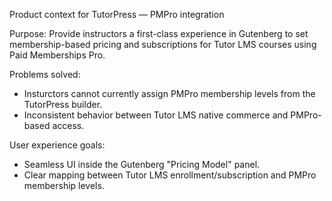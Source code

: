 Product context for TutorPress — PMPro integration

Purpose:
Provide instructors a first-class experience in Gutenberg to set membership-based pricing and subscriptions for Tutor LMS courses using Paid Memberships Pro.

Problems solved:

- Insturctors cannot currently assign PMPro membership levels from the TutorPress builder.
- Inconsistent behavior between Tutor LMS native commerce and PMPro-based access.

User experience goals:

- Seamless UI inside the Gutenberg "Pricing Model" panel.
- Clear mapping between Tutor LMS enrollment/subscription and PMPro membership levels.
